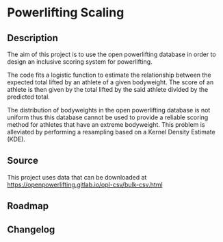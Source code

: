 # Powerlifting Scaling

## Description

The aim of this project is to use the open powerlifting database in order to design an inclusive scoring system for powerlifting. 

The code fits a logistic function to estimate the relationship between the expected total lifted by an athlete of a given bodyweight. The score of an athlete is then given by the total lifted by the said athlete divided by the predicted total.

The distribution of bodyweights in the open powerlifting database is not uniform thus this database cannot be used to provide a reliable scoring method for athletes that have an extreme bodyweight. This problem is alleviated by performing a resampling based on a Kernel Density Estimate (KDE).

## Source

This project uses data that can be downloaded at
https://openpowerlifting.gitlab.io/opl-csv/bulk-csv.html

## Roadmap

## Changelog
